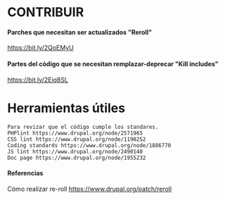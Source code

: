 CONTRIBUIR
=================

#### Parches que necesitan ser actualizados "Reroll"
https://bit.ly/2QoEMyU

#### Partes del código que se necesitan remplazar-deprecar "Kill includes"
https://bit.ly/2Eiq8SL

Herramientas útiles
=================
```
Para revizar que el código cumple los standares.
PHPlint https://www.drupal.org/node/2571965
CSS lint https://www.drupal.org/node/1190252
Coding standards https://www.drupal.org/node/1886770
JS lint https://www.drupal.org/node/2490140
Doc page https://www.drupal.org/node/1955232
```
#### Referencias
Cómo realizar re-roll
https://www.drupal.org/patch/reroll

